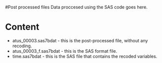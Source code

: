 #Post processed files 
Data proccesed using the SAS code goes here. 

# Content

* atus_00003.sas7bdat - this is the post-processed file, without any recoding. 
* atus_00003_f.sas7bdat - this is the SAS format file. 
* time.sas7bdat - this is the SAS file that contains the recoded variables. 
